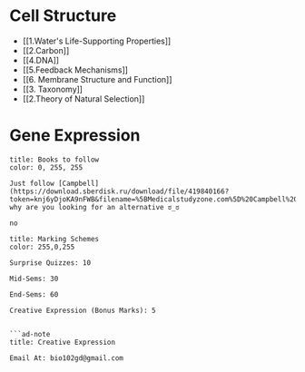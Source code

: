 # Cell Structure
- [[1.Water's Life-Supporting Properties]]
- [[2.Carbon]]
- [[4.DNA]]
- [[5.Feedback Mechanisms]]
- [[6. Membrane Structure and Function]]
- [[3. Taxonomy]]
- [[2.Theory of Natural Selection]]

# Gene Expression

```ad-note
title: Books to follow
color: 0, 255, 255

Just follow [Campbell](https://download.sberdisk.ru/download/file/419840166?token=knj6yDjoKA9nFWB&filename=%5BMedicalstudyzone.com%5D%20Campbell%20Biology%2C%2012th%20Edition.pdf), why are you looking for an alternative ಠ⁠_⁠ಠ

no
```

```ad-note
title: Marking Schemes
color: 255,0,255

Surprise Quizzes: 10

Mid-Sems: 30

End-Sems: 60

Creative Expression (Bonus Marks): 5


```ad-note
title: Creative Expression

Email At: bio102gd@gmail.com

```

